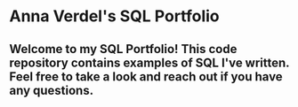 # Anna Verdel's SQL Portfolio

## Welcome to my SQL Portfolio! This code repository contains examples of SQL I've written. Feel free to take a look and reach out if you have any questions.
